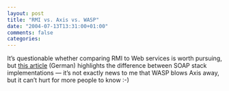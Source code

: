 ```yaml
---
layout: post
title: "RMI vs. Axis vs. WASP"
date: "2004-07-13T13:31:00+01:00"
comments: false
categories: 
---
```


<p>It&#8217;s questionable whether comparing RMI to Web services is worth pursuing, but <a href="http://www.sigs-datacom.de/sd/news/document?PID=250">this article</a> (German) highlights the difference between SOAP stack implementations &#8212; it&#8217;s not exactly news to me that WASP blows Axis away, but it can&#8217;t hurt for more people to know :-)</p>


